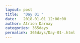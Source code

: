 ```yaml
---
layout: post  
title:  "Day 01 "  
date:   2018-01-01 12:00:00  
author: Atrion Darnay  
categories: 365days
permalink: 365days/Day-01-.html  
---
```

